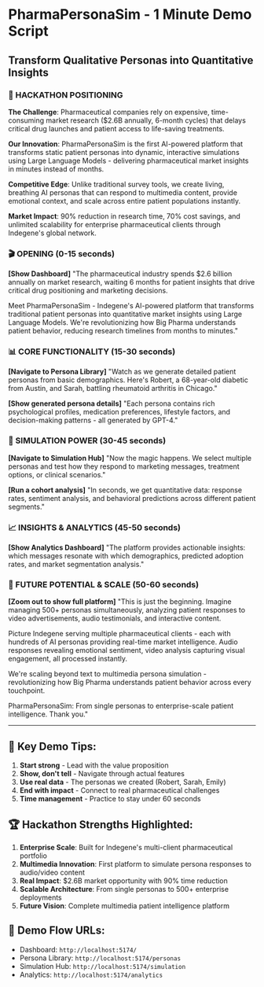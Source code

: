 # PharmaPersonaSim - 1 Minute Demo Script
## Transform Qualitative Personas into Quantitative Insights

### 🏥 HACKATHON POSITIONING
**The Challenge**: Pharmaceutical companies rely on expensive, time-consuming market research ($2.6B annually, 6-month cycles) that delays critical drug launches and patient access to life-saving treatments.

**Our Innovation**: PharmaPersonaSim is the first AI-powered platform that transforms static patient personas into dynamic, interactive simulations using Large Language Models - delivering pharmaceutical market insights in minutes instead of months.

**Competitive Edge**: Unlike traditional survey tools, we create living, breathing AI personas that can respond to multimedia content, provide emotional context, and scale across entire patient populations instantly.

**Market Impact**: 90% reduction in research time, 70% cost savings, and unlimited scalability for enterprise pharmaceutical clients through Indegene's global network.

### 🎬 OPENING (0-15 seconds)
**[Show Dashboard]**
"The pharmaceutical industry spends $2.6 billion annually on market research, waiting 6 months for patient insights that drive critical drug positioning and marketing decisions.

Meet PharmaPersonaSim - Indegene's AI-powered platform that transforms traditional patient personas into quantitative market insights using Large Language Models. We're revolutionizing how Big Pharma understands patient behavior, reducing research timelines from months to minutes."

### 📊 CORE FUNCTIONALITY (15-30 seconds)
**[Navigate to Persona Library]**
"Watch as we generate detailed patient personas from basic demographics. Here's Robert, a 68-year-old diabetic from Austin, and Sarah, battling rheumatoid arthritis in Chicago."

**[Show generated persona details]**
"Each persona contains rich psychological profiles, medication preferences, lifestyle factors, and decision-making patterns - all generated by GPT-4."

### 🚀 SIMULATION POWER (30-45 seconds)
**[Navigate to Simulation Hub]**
"Now the magic happens. We select multiple personas and test how they respond to marketing messages, treatment options, or clinical scenarios."

**[Run a cohort analysis]**
"In seconds, we get quantitative data: response rates, sentiment analysis, and behavioral predictions across different patient segments."

### 📈 INSIGHTS & ANALYTICS (45-50 seconds)
**[Show Analytics Dashboard]**
"The platform provides actionable insights: which messages resonate with which demographics, predicted adoption rates, and market segmentation analysis."

### 🌟 FUTURE POTENTIAL & SCALE (50-60 seconds)
**[Zoom out to show full platform]**
"This is just the beginning. Imagine managing 500+ personas simultaneously, analyzing patient responses to video advertisements, audio testimonials, and interactive content.

Picture Indegene serving multiple pharmaceutical clients - each with hundreds of AI personas providing real-time market intelligence. Audio responses revealing emotional sentiment, video analysis capturing visual engagement, all processed instantly.

We're scaling beyond text to multimedia persona simulation - revolutionizing how Big Pharma understands patient behavior across every touchpoint.

PharmaPersonaSim: From single personas to enterprise-scale patient intelligence. Thank you."

---

## 🎯 Key Demo Tips:
1. **Start strong** - Lead with the value proposition
2. **Show, don't tell** - Navigate through actual features
3. **Use real data** - The personas we created (Robert, Sarah, Emily)
4. **End with impact** - Connect to real pharmaceutical challenges
5. **Time management** - Practice to stay under 60 seconds

## 🏆 Hackathon Strengths Highlighted:

1. **Enterprise Scale**: Built for Indegene's multi-client pharmaceutical portfolio
2. **Multimedia Innovation**: First platform to simulate persona responses to audio/video content
3. **Real Impact**: $2.6B market opportunity with 90% time reduction
4. **Scalable Architecture**: From single personas to 500+ enterprise deployments
5. **Future Vision**: Complete multimedia patient intelligence platform

## 📱 Demo Flow URLs:
- Dashboard: `http://localhost:5174/`
- Persona Library: `http://localhost:5174/personas` 
- Simulation Hub: `http://localhost:5174/simulation`
- Analytics: `http://localhost:5174/analytics`
